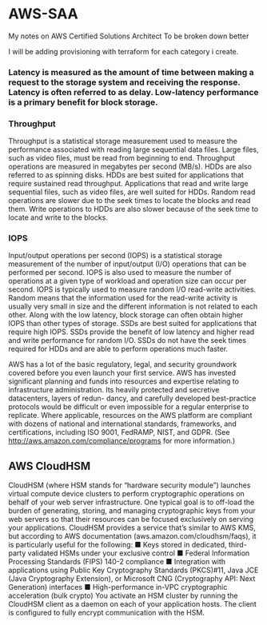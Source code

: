 # AWS-SAA
My notes on AWS Certified Solutions Architect
To be broken down better 

I will be adding provisioning with terraform for each category i create.

### Latency is measured as the amount of time between making a request to the storage system and receiving the response. Latency is often referred to as delay. Low-latency performance is a primary benefit for block storage.

### Throughput
Throughput is a statistical storage measurement used to measure the performance associated with reading large sequential data files. Large files, such as video files, must be read from beginning to end. Throughput operations are measured in megabytes per second (MB/s).
HDDs are also referred to as spinning disks. HDDs are best suited for applications that require sustained read throughput. Applications that read and write large sequential files, such as video files, are well suited for HDDs. Random read operations are slower due to the seek times to locate the blocks and read them. Write operations to HDDs are also slower because of the seek time to locate and write to the blocks.

### IOPS

Input/output operations per second (IOPS) is a statistical storage measurement of the number of input/output (I/O) operations that can be performed per second. IOPS is also used to measure the number of operations at a given type of workload and operation size can occur per second. IOPS is typically used to measure random I/O read-write activities. Random means that the information used for the read-write activity is usually very small in size and the different information is not related to each other.
Along with the low latency, block storage can often obtain higher IOPS than other types of storage. SSDs are best suited for applications that require high IOPS. SSDs provide the benefit of low latency and higher read and write performance for random I/O. SSDs do not have the seek times required for HDDs and are able to perform operations much faster.

AWS has a lot of the basic regulatory, legal, and security groundwork covered before you even launch your first service.
AWS has invested significant planning and funds into resources and expertise relating to infrastructure administration. Its heavily protected and secretive datacenters, layers of redun- dancy, and carefully developed best-practice protocols would be difficult or even impossible for a regular enterprise to replicate.
Where applicable, resources on the AWS platform are compliant with dozens of national and international standards, frameworks, and certifications, including ISO 9001, FedRAMP, NIST, and GDPR. (See http://aws.amazon.com/compliance/programs for more information.)


## AWS CloudHSM
CloudHSM (where HSM stands for “hardware security module”) launches virtual compute
device clusters to perform cryptographic operations on behalf of your web server infrastructure. One typical goal is to off-load the burden of generating, storing, and managing cryptographic keys from your web servers so that their resources can be focused exclusively on
serving your applications.
CloudHSM provides a service that’s similar to AWS KMS, but according to AWS documentation (aws.amazon.com/cloudhsm/faqs), it is particularly useful for the following:
■ Keys stored in dedicated, third-party validated HSMs under your exclusive control
■ Federal Information Processing Standards (FIPS) 140-2 compliance
■ Integration with applications using Public Key Cryptography Standards (PKCS)#11,
Java JCE (Java Cryptography Extension), or Microsoft CNG (Cryptography API: Next
Generation) interfaces
■ High-performance in-VPC cryptographic acceleration (bulk crypto)
You activate an HSM cluster by running the CloudHSM client as a daemon on each
of your application hosts. The client is configured to fully encrypt communication with
the HSM.




